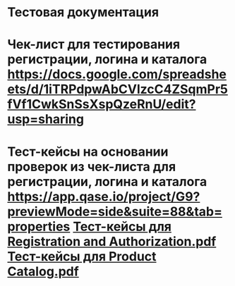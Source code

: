 # Тестовая документация
# Чек-лист для тестирования регистрации, логина и каталога https://docs.google.com/spreadsheets/d/1iTRPdpwAbCVlzcC4ZSqmPr5fVf1CwkSnSsXspQzeRnU/edit?usp=sharing
# Тест-кейсы на основании проверок из чек-листа для регистрации, логина и каталога https://app.qase.io/project/G9?previewMode=side&suite=88&tab=properties                                                  [Тест-кейсы для Registration and Authorization.pdf](https://github.com/user-attachments/files/18222635/-.Registration.and.Authorization.pdf)                                                                [Тест-кейсы для Product Catalog.pdf](https://github.com/user-attachments/files/18222637/-.Product.Catalog.pdf)
